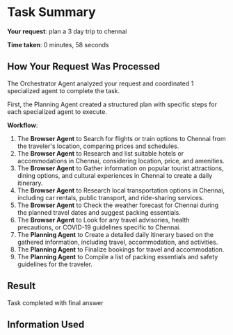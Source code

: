 # Task Summary

**Your request**: plan a 3 day trip to chennai

**Time taken**: 0 minutes, 58 seconds

## How Your Request Was Processed

The Orchestrator Agent analyzed your request and coordinated 1 specialized agent to complete the task.

First, the Planning Agent created a structured plan with specific steps for each specialized agent to execute.

**Workflow**:

1. The **Browser Agent** to Search for flights or train options to Chennai from the traveler's location, comparing prices and schedules.
2. The **Browser Agent** to Research and list suitable hotels or accommodations in Chennai, considering location, price, and amenities.
3. The **Browser Agent** to Gather information on popular tourist attractions, dining options, and cultural experiences in Chennai to create a daily itinerary.
4. The **Browser Agent** to Research local transportation options in Chennai, including car rentals, public transport, and ride-sharing services.
5. The **Browser Agent** to Check the weather forecast for Chennai during the planned travel dates and suggest packing essentials.
6. The **Browser Agent** to Look for any travel advisories, health precautions, or COVID-19 guidelines specific to Chennai.
7. The **Planning Agent** to Create a detailed daily itinerary based on the gathered information, including travel, accommodation, and activities.
8. The **Planning Agent** to Finalize bookings for travel and accommodation.
9. The **Planning Agent** to Compile a list of packing essentials and safety guidelines for the traveler.

## Result

Task completed with final answer

## Information Used


